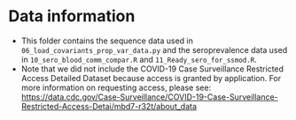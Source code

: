 # Data information

* This folder contains the sequence data used in `06_load_covariants_prop_var_data.py` and
  the seroprevalence data used in `10_sero_blood_comm_compar.R` and `11_Ready_sero_for_ssmod.R`.
* Note that we did not include the COVID-19 Case Surveillance Restricted Access Detailed Dataset
  because access is granted by application.
  For more information on requesting access, please see:
  https://data.cdc.gov/Case-Surveillance/COVID-19-Case-Surveillance-Restricted-Access-Detai/mbd7-r32t/about_data
